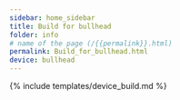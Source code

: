 ```yaml
---
sidebar: home_sidebar
title: Build for bullhead
folder: info
# name of the page (/{{permalink}}.html)
permalink: Build_for_bullhead.html
device: bullhead
---
```

{% include templates/device_build.md %}

